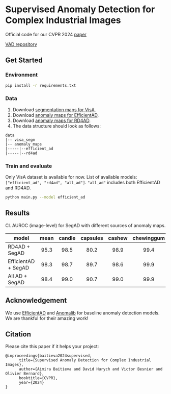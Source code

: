 # Supervised Anomaly Detection for Complex Industrial Images
Official code for our CVPR 2024 [paper](https://arxiv.org/abs/2405.04953)

[VAD repository](https://github.com/abc-125/vad)

## Get Started 

### Environment
```bash
pip install -r requirements.txt
```

### Data
1. Download [segmentation maps for VisA](https://drive.google.com/file/d/1ZVMxtb6PY958qigxAQcLEifWsRdnLaI4/view?usp=sharing).
2. Download [anomaly maps for EfficientAD](https://drive.google.com/file/d/1mknzBIE6Heqfr5_BQIFOojzuPDQG2o_O/view?usp=sharing).
3. Download [anomaly maps for RD4AD](https://drive.google.com/file/d/1Pap5-8x74_AROFRxjcBvIu9XdqvzHMs8/view?usp=sharing).
4. The data structure should look as follows:
```shell
data
|-- visa_segm
|-- anomaly_maps
|-----|--efficient_ad
|-----|--rd4ad
```

### Train and evaluate
Only VisA dataset is available for now. List of available models: `["efficient_ad", "rd4ad", "all_ad"]`. `"all_ad"` includes both EfficientAD and RD4AD.
```bash
python main.py --model efficient_ad
```

## Results
Cl. AUROC (image-level) for SegAD with different sources of anomaly maps.

|   model            |  mean  | candle | capsules  | cashew | chewinggum  | fryum  | macaroni1 | macaroni2 | pcb1 | pcb2 | pcb3 | pcb4 | pipe_fryum |
| -------------------| :----: | :----: | :-------: | :----: | :---------: | :----: | :-------: | :-------: | :---:| :---:| :---:| :---:| :--------: |
| RD4AD + SegAD      | 95.3   | 98.5   | 80.2      | 98.9   | 99.4        | 96.1   | 97.4      | 90.7      | 96.4 | 96.3 | 94.1 | 99.9 | 95.8       |
| EfficientAD + SegAD| 98.3   | 98.7   | 89.7      | 98.6   | 99.9        | 98.6   | 99.5      | 98.1      | 99.5 | 99.7 | 98.4 | 99.3 | 99.2       |
| All AD + SegAD     | 98.4   | 99.0   | 90.7      | 99.0   | 99.9        | 98.5   | 99.4      | 98.1      | 99.2 | 99.7 | 98.3 | 99.8 | 99.1       |

## Acknowledgement

We use [EfficientAD](https://github.com/nelson1425/EfficientAD) and [Anomalib](https://github.com/openvinotoolkit/anomalib/tree/main) for baseline anomaly detection models. We are thankful for their amazing work!

## Citation
Please cite this paper if it helps your project:
```
@inproceedings{baitieva2024supervised,
      title={Supervised Anomaly Detection for Complex Industrial Images}, 
      author={Aimira Baitieva and David Hurych and Victor Besnier and Olivier Bernard},
      booktitle={CVPR},
      year={2024} 
}
```
